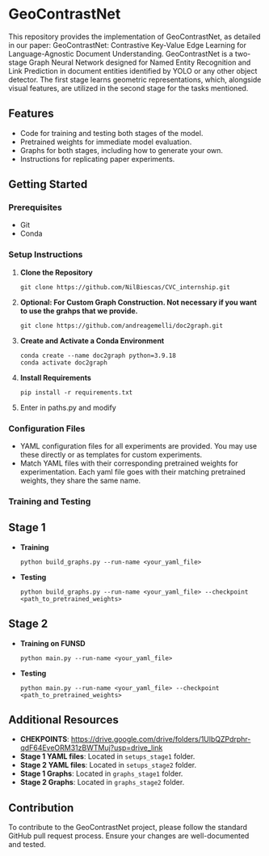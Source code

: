# GeoContrastNet

This repository provides the implementation of GeoContrastNet, as detailed in our paper: GeoContrastNet: Contrastive Key-Value Edge Learning for Language-Agnostic Document Understanding. GeoContrastNet is a two-stage Graph Neural Network designed for Named Entity Recognition and Link Prediction in document entities identified by YOLO or any other object detector. The first stage learns geometric representations, which, alongside visual features, are utilized in the second stage for the tasks mentioned.

## Features
- Code for training and testing both stages of the model.
- Pretrained weights for immediate model evaluation.
- Graphs for both stages, including how to generate your own.
- Instructions for replicating paper experiments.

## Getting Started

### Prerequisites
- Git
- Conda

### Setup Instructions

1. **Clone the Repository**
   ```
   git clone https://github.com/NilBiescas/CVC_internship.git
   ```

2. **Optional: For Custom Graph Construction. Not necessary if you want to use the grahps that we provide.**
   ```
   git clone https://github.com/andreagemelli/doc2graph.git
   ```

4. **Create and Activate a Conda Environment**
   ```
   conda create --name doc2graph python=3.9.18
   conda activate doc2graph
   ```

5. **Install Requirements**
   ```
   pip install -r requirements.txt
   ```
6. Enter in paths.py and modify

### Configuration Files
- YAML configuration files for all experiments are provided. You may use these directly or as templates for custom experiments.
- Match YAML files with their corresponding pretrained weights for experimentation. Each yaml file goes with their matching pretrained weights, they share the same name.

### Training and Testing
## Stage 1
- **Training**
  ```
  python build_graphs.py --run-name <your_yaml_file>
  ```
- **Testing**
  ```
  python build_graphs.py --run-name <your_yaml_file> --checkpoint <path_to_pretrained_weights>
  ```
## Stage 2
- **Training on FUNSD**
  ```
  python main.py --run-name <your_yaml_file>
  ```
- **Testing**
  ```
  python main.py --run-name <your_yaml_file> --checkpoint <path_to_pretrained_weights>
  ```

## Additional Resources
- **CHEKPOINTS**: https://drive.google.com/drive/folders/1UlbQZPdrphr-qdF64EveORM31zBWTMuj?usp=drive_link
- **Stage 1 YAML files**: Located in `setups_stage1` folder.
- **Stage 2 YAML files**: Located in `setups_stage2` folder.
- **Stage 1 Graphs**: Located in `graphs_stage1` folder.
- **Stage 2 Graphs**: Located in `graphs_stage2` folder.

## Contribution
To contribute to the GeoContrastNet project, please follow the standard GitHub pull request process. Ensure your changes are well-documented and tested.
